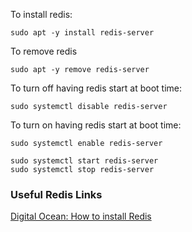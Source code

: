 
To install redis:
```
sudo apt -y install redis-server
```

To remove redis
```
sudo apt -y remove redis-server
```

To turn off having redis start at boot time:
```
sudo systemctl disable redis-server
```

To turn on having redis start at boot time:
```
sudo systemctl enable redis-server
```

```
sudo systemctl start redis-server
sudo systemctl stop redis-server
```

### Useful Redis Links

[Digital Ocean: How to install Redis](https://www.digitalocean.com/community/tutorials/how-to-install-and-secure-redis-on-ubuntu-18-04)
